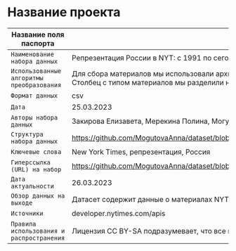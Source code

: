 # Название проекта

| Название поля паспорта | Значение поля паспорта |
|---|---|
|`Наименование набора данных`| Репрезентация России в NYT: с 1991 по сегодняшний день |
|`Использованные алгоритмы преобразования`| Для сбора материалов мы использовали архив API New York Times, откуда взяли даты, типы, ключевые слова, заголовки, абстракты и лиды публикаций за 1991–2022 годы. В роли фильтров послужили слова: Russia, Kremlin, Yeltsin, Medvedev, Putin. Затем мы разделили полученные данные на 7 временных отрезков, каждый по 5 лет, кроме 2021–2022 гг., и проанализировали их, чтобы проследить динамику. Столбец с типом материалов мы разделили на два столбца для удобства подсчёта. В процессе очистки убрали нерелевантные строчки, не связанные с Россией |
|`Формат данных`| csv |
|`Дата`| 25.03.2023 |
|`Авторы набора данных`| Закирова Елизавета, Мерекина Полина, Могутова Анна, Рябова Полина |
|`Структура набора данных`|https://github.com/MogutovaAnna/dataset/blob/ba1037235a6b2c9b1255294e1cc81dd719a1789f/%D0%9E%D0%BF%D0%B8%D1%81%D0%B0%D0%BD%D0%B8%D0%B5%20%D1%81%D1%82%D1%80%D1%83%D0%BA%D1%82%D1%83%D1%80%D1%8B%20%D0%BD%D0%B0%D0%B1%D0%BE%D1%80%D0%B0%20%D0%B4%D0%B0%D0%BD%D0%BD%D1%8B%D1%85%20NYT_Russia_1991_2022.csv|
|`Ключевые слова`| New York Times, репрезентация, Россия |
|`Гиперссылка (URL) на набор`| https://github.com/MogutovaAnna/dataset/blob/22725996a4d4490d23a2e198d89d6f97db704467/NYT_Russia_1991_2022(1).csv |
|`Дата актуальности`| 26.03.2023 |
|`Обзор данных на выходе`| Датасет содержит данные о материалах NYT с упоминанием России, выпущенных в 1991–2022 гг., включая заголовки, дату публикации, тип публикации, тип материала, секцию, ключевые слова, абстракт, лид, количество слов |
|`Источники`| developer.nytimes.com/apis |
|`Правила использования и распространения`| Лицензия CC BY-SA подразумевает, что все производные вашего произведения должны распространяться также свободно, как и исходное. |
